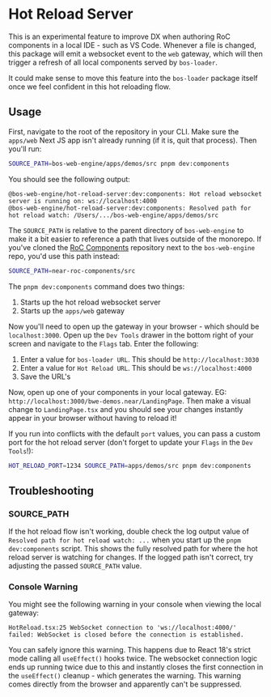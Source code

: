 # Hot Reload Server

This is an experimental feature to improve DX when authoring RoC components in a local IDE - such as VS Code. Whenever a file is changed, this package will emit a websocket event to the `web` gateway, which will then trigger a refresh of all local components served by `bos-loader`.

It could make sense to move this feature into the `bos-loader` package itself once we feel confident in this hot reloading flow.

## Usage

First, navigate to the root of the repository in your CLI. Make sure the `apps/web` Next JS app isn't already running (if it is, quit that process). Then you'll run:

```bash
SOURCE_PATH=bos-web-engine/apps/demos/src pnpm dev:components
```

You should see the following output:

```
@bos-web-engine/hot-reload-server:dev:components: Hot reload websocket server is running on: ws://localhost:4000
@bos-web-engine/hot-reload-server:dev:components: Resolved path for hot reload watch: /Users/.../bos-web-engine/apps/demos/src
```

The `SOURCE_PATH` is relative to the parent directory of `bos-web-engine` to make it a bit easier to reference a path that lives outside of the monorepo. If you've cloned the [RoC Components](https://github.com/near/near-roc-components) repository next to the `bos-web-engine` repo, you'd use this path instead:

```bash
SOURCE_PATH=near-roc-components/src
```

The `pnpm dev:components` command does two things:

1. Starts up the hot reload websocket server
2. Starts up the `apps/web` gateway

Now you'll need to open up the gateway in your browser - which should be `localhost:3000`. Open up the `Dev Tools` drawer in the bottom right of your screen and navigate to the `Flags` tab. Enter the following:

1. Enter a value for `bos-loader URL`. This should be `http://localhost:3030`
2. Enter a value for `Hot Reload URL`. This should be `ws://localhost:4000`
3. Save the URL's

Now, open up one of your components in your local gateway. EG: `http://localhost:3000/bwe-demos.near/LandingPage`. Then make a visual change to `LandingPage.tsx` and you should see your changes instantly appear in your browser without having to reload it!

If you run into conflicts with the default `port` values, you can pass a custom port for the hot reload server (don't forget to update your `Flags` in the `Dev Tools`!):

```bash
HOT_RELOAD_PORT=1234 SOURCE_PATH=apps/demos/src pnpm dev:components
```

## Troubleshooting

### SOURCE_PATH

If the hot reload flow isn't working, double check the log output value of `Resolved path for hot reload watch: ...` when you start up the `pnpm dev:components` script. This shows the fully resolved path for where the hot reload server is watching for changes. If the logged path isn't correct, try adjusting the passed `SOURCE_PATH` value.

### Console Warning

You might see the following warning in your console when viewing the local gateway:

```
HotReload.tsx:25 WebSocket connection to 'ws://localhost:4000/' failed: WebSocket is closed before the connection is established.
```

You can safely ignore this warning. This happens due to React 18's strict mode calling all `useEffect()` hooks twice. The websocket connection logic ends up running twice due to this and instantly closes the first connection in the `useEffect()` cleanup - which generates the warning. This warning comes directly from the browser and apparently can't be suppressed.
